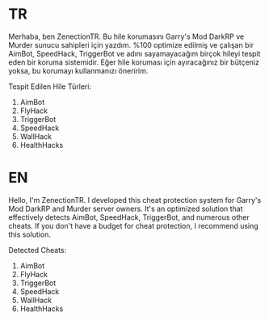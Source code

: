 # TR

Merhaba, ben ZenectionTR. Bu hile korumasını Garry's Mod DarkRP ve Murder sunucu sahipleri için yazdım. %100 optimize edilmiş ve çalışan bir AimBot, SpeedHack, TriggerBot ve adını sayamayacağım birçok hileyi tespit eden bir koruma sistemidir. Eğer hile koruması için ayıracağınız bir bütçeniz yoksa, bu korumayı kullanmanızı öneririm.

Tespit Edilen Hile Türleri:

1) AimBot
2) FlyHack
3) TriggerBot
4) SpeedHack
5) WallHack
6) HealthHacks

# EN

Hello, I'm ZenectionTR. I developed this cheat protection system for Garry's Mod DarkRP and Murder server owners. It's an optimized solution that effectively detects AimBot, SpeedHack, TriggerBot, and numerous other cheats. If you don't have a budget for cheat protection, I recommend using this solution.

Detected Cheats:

1) AimBot
2) FlyHack
3) TriggerBot
4) SpeedHack
5) WallHack
6) HealthHacks